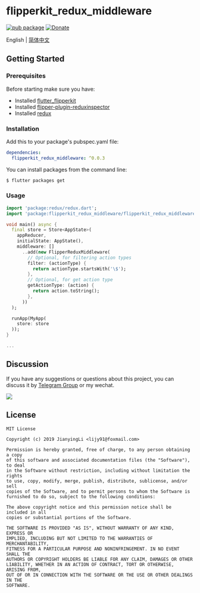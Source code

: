 # flipperkit_redux_middleware

[![pub package](https://img.shields.io/pub/v/flipperkit_redux_middleware.svg)](https://pub.dartlang.org/packages/flipperkit_redux_middleware)
[![Donate](https://img.shields.io/badge/Donate-PayPal-green.svg)](https://www.paypal.com/cgi-bin/webscr?cmd=_donations&business=lijy91%40live.com&currency_code=USD&source=url)

English | [简体中文](./README.zh_CN.md)

## Getting Started

### Prerequisites

Before starting make sure you have:

- Installed [flutter_flipperkit](https://github.com/blankapp/flutter_flipperkit)
- Installed [flipper-plugin-reduxinspector](https://github.com/blankapp/flipper-plugin-reduxinspector)
- Installed [redux](https://github.com/johnpryan/redux.dart)

### Installation

Add this to your package's pubspec.yaml file:

```yaml
dependencies:
  flipperkit_redux_middleware: ^0.0.3
```

You can install packages from the command line:

```bash
$ flutter packages get
```

### Usage

```dart
import 'package:redux/redux.dart';
import 'package:flipperkit_redux_middleware/flipperkit_redux_middleware.dart';

void main() async {
  final store = Store<AppState>(
    appReducer,
    initialState: AppState(),
    middleware: []
      ..add(new FlipperReduxMiddleware(
        // Optional, for filtering action types
        filter: (actionType) {
          return actionType.startsWith('\$');
        },
        // Optional, for get action type
        getActionType: (action) {
          return action.toString();
        },
      ))
  );

  runApp(MyApp(
    store: store
  ));
}

...

```

## Discussion

If you have any suggestions or questions about this project, you can discuss it by [Telegram Group](https://t.me/flipper4flutter) or my wechat.

![](http://blankapp.org/assets/images/wechat_qrcode.png)

## License

```
MIT License

Copyright (c) 2019 JianyingLi <lijy91@foxmail.com>

Permission is hereby granted, free of charge, to any person obtaining a copy
of this software and associated documentation files (the "Software"), to deal
in the Software without restriction, including without limitation the rights
to use, copy, modify, merge, publish, distribute, sublicense, and/or sell
copies of the Software, and to permit persons to whom the Software is
furnished to do so, subject to the following conditions:

The above copyright notice and this permission notice shall be included in all
copies or substantial portions of the Software.

THE SOFTWARE IS PROVIDED "AS IS", WITHOUT WARRANTY OF ANY KIND, EXPRESS OR
IMPLIED, INCLUDING BUT NOT LIMITED TO THE WARRANTIES OF MERCHANTABILITY,
FITNESS FOR A PARTICULAR PURPOSE AND NONINFRINGEMENT. IN NO EVENT SHALL THE
AUTHORS OR COPYRIGHT HOLDERS BE LIABLE FOR ANY CLAIM, DAMAGES OR OTHER
LIABILITY, WHETHER IN AN ACTION OF CONTRACT, TORT OR OTHERWISE, ARISING FROM,
OUT OF OR IN CONNECTION WITH THE SOFTWARE OR THE USE OR OTHER DEALINGS IN THE
SOFTWARE.
```
